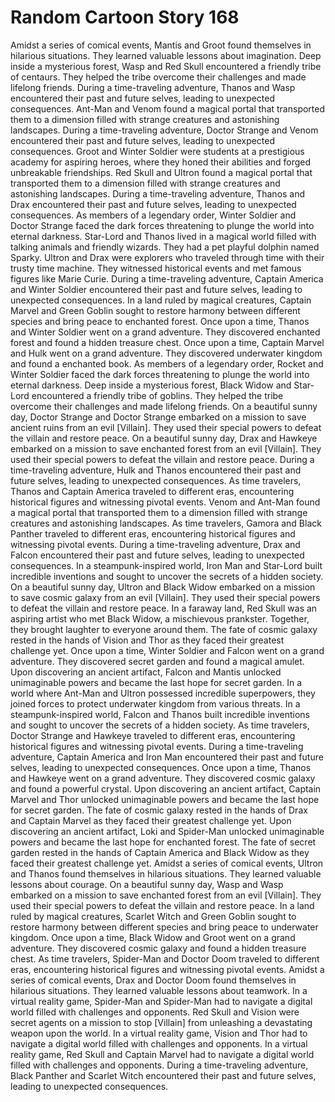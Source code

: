 # Random Cartoon Story 168

Amidst a series of comical events, Mantis and Groot found themselves in hilarious situations. They learned valuable lessons about imagination.
Deep inside a mysterious forest, Wasp and Red Skull encountered a friendly tribe of centaurs. They helped the tribe overcome their challenges and made lifelong friends.
During a time-traveling adventure, Thanos and Wasp encountered their past and future selves, leading to unexpected consequences.
Ant-Man and Venom found a magical portal that transported them to a dimension filled with strange creatures and astonishing landscapes.
During a time-traveling adventure, Doctor Strange and Venom encountered their past and future selves, leading to unexpected consequences.
Groot and Winter Soldier were students at a prestigious academy for aspiring heroes, where they honed their abilities and forged unbreakable friendships.
Red Skull and Ultron found a magical portal that transported them to a dimension filled with strange creatures and astonishing landscapes.
During a time-traveling adventure, Thanos and Drax encountered their past and future selves, leading to unexpected consequences.
As members of a legendary order, Winter Soldier and Doctor Strange faced the dark forces threatening to plunge the world into eternal darkness.
Star-Lord and Thanos lived in a magical world filled with talking animals and friendly wizards. They had a pet playful dolphin named Sparky.
Ultron and Drax were explorers who traveled through time with their trusty time machine. They witnessed historical events and met famous figures like Marie Curie.
During a time-traveling adventure, Captain America and Winter Soldier encountered their past and future selves, leading to unexpected consequences.
In a land ruled by magical creatures, Captain Marvel and Green Goblin sought to restore harmony between different species and bring peace to enchanted forest.
Once upon a time, Thanos and Winter Soldier went on a grand adventure. They discovered enchanted forest and found a hidden treasure chest.
Once upon a time, Captain Marvel and Hulk went on a grand adventure. They discovered underwater kingdom and found a enchanted book.
As members of a legendary order, Rocket and Winter Soldier faced the dark forces threatening to plunge the world into eternal darkness.
Deep inside a mysterious forest, Black Widow and Star-Lord encountered a friendly tribe of goblins. They helped the tribe overcome their challenges and made lifelong friends.
On a beautiful sunny day, Doctor Strange and Doctor Strange embarked on a mission to save ancient ruins from an evil [Villain]. They used their special powers to defeat the villain and restore peace.
On a beautiful sunny day, Drax and Hawkeye embarked on a mission to save enchanted forest from an evil [Villain]. They used their special powers to defeat the villain and restore peace.
During a time-traveling adventure, Hulk and Thanos encountered their past and future selves, leading to unexpected consequences.
As time travelers, Thanos and Captain America traveled to different eras, encountering historical figures and witnessing pivotal events.
Venom and Ant-Man found a magical portal that transported them to a dimension filled with strange creatures and astonishing landscapes.
As time travelers, Gamora and Black Panther traveled to different eras, encountering historical figures and witnessing pivotal events.
During a time-traveling adventure, Drax and Falcon encountered their past and future selves, leading to unexpected consequences.
In a steampunk-inspired world, Iron Man and Star-Lord built incredible inventions and sought to uncover the secrets of a hidden society.
On a beautiful sunny day, Ultron and Black Widow embarked on a mission to save cosmic galaxy from an evil [Villain]. They used their special powers to defeat the villain and restore peace.
In a faraway land, Red Skull was an aspiring artist who met Black Widow, a mischievous prankster. Together, they brought laughter to everyone around them.
The fate of cosmic galaxy rested in the hands of Vision and Thor as they faced their greatest challenge yet.
Once upon a time, Winter Soldier and Falcon went on a grand adventure. They discovered secret garden and found a magical amulet.
Upon discovering an ancient artifact, Falcon and Mantis unlocked unimaginable powers and became the last hope for secret garden.
In a world where Ant-Man and Ultron possessed incredible superpowers, they joined forces to protect underwater kingdom from various threats.
In a steampunk-inspired world, Falcon and Thanos built incredible inventions and sought to uncover the secrets of a hidden society.
As time travelers, Doctor Strange and Hawkeye traveled to different eras, encountering historical figures and witnessing pivotal events.
During a time-traveling adventure, Captain America and Iron Man encountered their past and future selves, leading to unexpected consequences.
Once upon a time, Thanos and Hawkeye went on a grand adventure. They discovered cosmic galaxy and found a powerful crystal.
Upon discovering an ancient artifact, Captain Marvel and Thor unlocked unimaginable powers and became the last hope for secret garden.
The fate of cosmic galaxy rested in the hands of Drax and Captain Marvel as they faced their greatest challenge yet.
Upon discovering an ancient artifact, Loki and Spider-Man unlocked unimaginable powers and became the last hope for enchanted forest.
The fate of secret garden rested in the hands of Captain America and Black Widow as they faced their greatest challenge yet.
Amidst a series of comical events, Ultron and Thanos found themselves in hilarious situations. They learned valuable lessons about courage.
On a beautiful sunny day, Wasp and Wasp embarked on a mission to save enchanted forest from an evil [Villain]. They used their special powers to defeat the villain and restore peace.
In a land ruled by magical creatures, Scarlet Witch and Green Goblin sought to restore harmony between different species and bring peace to underwater kingdom.
Once upon a time, Black Widow and Groot went on a grand adventure. They discovered cosmic galaxy and found a hidden treasure chest.
As time travelers, Spider-Man and Doctor Doom traveled to different eras, encountering historical figures and witnessing pivotal events.
Amidst a series of comical events, Drax and Doctor Doom found themselves in hilarious situations. They learned valuable lessons about teamwork.
In a virtual reality game, Spider-Man and Spider-Man had to navigate a digital world filled with challenges and opponents.
Red Skull and Vision were secret agents on a mission to stop [Villain] from unleashing a devastating weapon upon the world.
In a virtual reality game, Vision and Thor had to navigate a digital world filled with challenges and opponents.
In a virtual reality game, Red Skull and Captain Marvel had to navigate a digital world filled with challenges and opponents.
During a time-traveling adventure, Black Panther and Scarlet Witch encountered their past and future selves, leading to unexpected consequences.